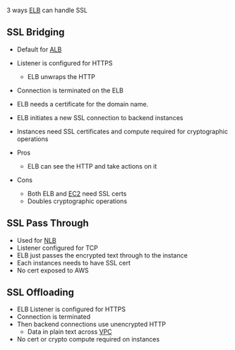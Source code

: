 3 ways [ELB](ELB.md) can handle SSL

## SSL Bridging
- Default for [ALB](ALB%20vs%20NLB.md#Application%20LB)
- Listener is configured for HTTPS
	- ELB unwraps the HTTP
- Connection is terminated on the ELB
- ELB needs a certificate for the domain name.
- ELB initiates a new SSL connection to backend instances
- Instances need SSL certificates and compute required for cryptographic operations

- Pros
	- ELB can see the HTTP and take actions on it
- Cons
	- Both ELB and [EC2](../../Compute/EC2/EC2.md) need SSL certs
	- Doubles cryptographic operations

## SSL Pass Through
- Used for [NLB](ALB%20vs%20NLB.md)
- Listener configured for TCP
- ELB just passes the encrypted text through to the instance
- Each instances needs to have SSL cert
- No cert exposed to AWS

## SSL Offloading
- ELB Listener is configured for HTTPS
- Connection is terminated
- Then backend connections use unencrypted HTTP
	- Data in plain text across [VPC](../VPC/VPC.md)
- No cert or crypto compute required on instances

